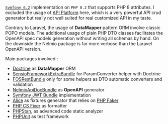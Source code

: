 [`Symfony 6.2`](https://symfony.com/) implementation on `PHP 8.2` that supports PHP 8 attributes. I excluded the usage of [API Platform](https://api-platform.com/) here, which is a very powerful API crud generator but really not well suited for real customized API in my taste.

Contrary to Laravel, the usage of **DataMapper** pattern ORM involve classic POPO models. The additional usage of plain PHP DTO classes facilitates the OpenAPI spec models generation without writing all schemas by hand. On the downside the Nelmio package is far more verbose than the Laravel OpenAPI version.

Main packages involved :

* [Doctrine](https://www.doctrine-project.org/) as **DataMapper** ORM
* [SensioFrameworkExtraBundle](https://github.com/sensiolabs/SensioFrameworkExtraBundle) for ParamConverter helper with Doctrine
* [FOSRestBundle](https://github.com/FriendsOfSymfony/FOSRestBundle) only for some helpers as DTO automatic converters and validation
* [NelmioApiDocBundle](https://github.com/nelmio/NelmioApiDocBundle) as **OpenAPI** generator
* [Symfony JWT Bundle](https://github.com/lexik/LexikJWTAuthenticationBundle) implementation
* [Alice](https://github.com/nelmio/alice) as fixtures generator that relies on [PHP Faker](https://fakerphp.github.io/)
* [PHP CS Fixer](https://github.com/FriendsOfPHP/PHP-CS-Fixer) as formatter
* [PHPStan](https://phpstan.org/), as advanced code static analyzer
* [PHPUnit](https://phpunit.de/) as test framework
